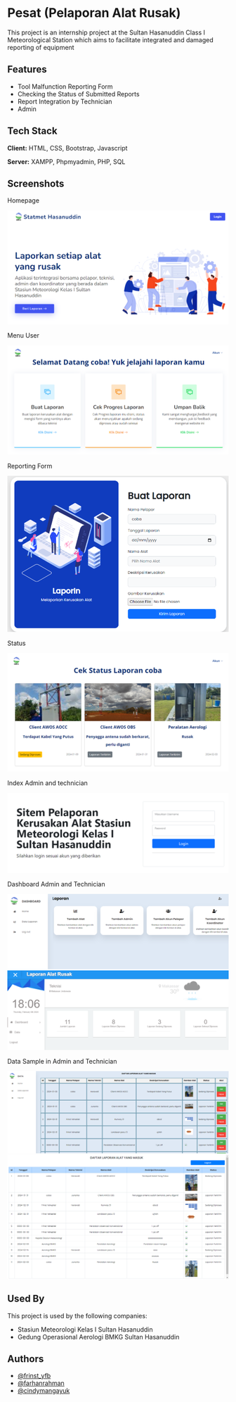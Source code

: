 # Pesat (Pelaporan Alat Rusak)

This project is an internship project at the Sultan Hasanuddin Class I Meteorological Station which aims to facilitate integrated and damaged reporting of equipment


## Features

- Tool Malfunction Reporting Form
- Checking the Status of Submitted Reports
- Report Integration by Technician
- Admin

## Tech Stack

**Client:** HTML, CSS, Bootstrap, Javascript

**Server:** XAMPP, Phpmyadmin, PHP, SQL


## Screenshots

Homepage

![App Screenshot](https://github.com/farhanrn/PESAT/blob/main/screenshots/Screenshot%202024-02-08%20174309.png?raw=true)

Menu User

![Menu](https://github.com/farhanrn/PESAT/blob/main/screenshots/Screenshot%202024-02-08%20174428.png?raw=true)

Reporting Form

![form](https://github.com/farhanrn/PESAT/blob/main/screenshots/Screenshot%202024-02-08%20174509.png?raw=true)


Status

![App Screenshot](https://github.com/farhanrn/PESAT/blob/main/screenshots/Screenshot%202024-02-08%20175105.png?raw=true)

Index Admin and technician

![App Screenshot](https://github.com/farhanrn/PESAT/blob/main/screenshots/Screenshot%202024-02-08%20174116.png?raw=true)

Dashboard Admin and Technician

![App Screenshot](https://github.com/farhanrn/PESAT/blob/main/screenshots/Screenshot%202024-02-08%20175506.png?raw=true)
![App Screenshot](https://github.com/farhanrn/PESAT/blob/main/screenshots/Screenshot%202024-02-08%20180703.png?raw=true)

Data Sample in Admin and Technician

![](https://github.com/farhanrn/PESAT/blob/main/screenshots/Screenshot%202024-02-08%20175650.png?raw=true)
![](https://github.com/farhanrn/PESAT/blob/main/screenshots/Screenshot%20(2148).png?raw=true)

## Used By

This project is used by the following companies:

- Stasiun Meteorologi Kelas I Sultan Hasanuddin
- Gedung Operasional Aerologi BMKG Sultan Hasanuddin

## Authors

- [@frinst_yfb](https://github.com/frinst21)
- [@farhanrahman](https://github.com/farhanrn)
- [@cindymangayuk](https://www.linkedin.com/in/cindy-mangayuk-212505231/)


